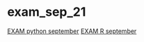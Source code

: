 # exam_sep_21

[EXAM python september](https://github.com/andrestreure/exam_sep_21/blob/master/pythonexam.ipynb)
[EXAM R september](https://github.com/andrestreure/exam_sep_21/blob/master/Rexam.ipynb)
